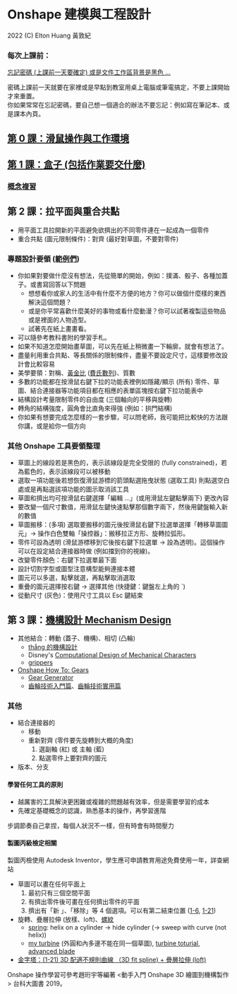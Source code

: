 # Onshape 建模與工程設計

2022 (C) Elton Huang 黃敦紀

### 每次上課前：

[忘記密碼 (上課前一天要確定) 或是文件工作區背景是黑色 ...](https://nandemoi.github.io/zl111/Onshape_Prep.pdf)  

密碼上課前一天就要在家裡或是早點到教室用桌上電腦或筆電搞定，不要上課開始才來重置。  
你如果常常在忘記密碼，要自己想一個適合的辦法不要忘記：例如寫在筆記本、或是課本內頁。  

## [第 0 課：滑鼠操作與工作環境](https://nandemoi.github.io/zl111/Onshape0.pdf)

## [第 1 課：盒子 (包括作業要交什麼)](https://nandemoi.github.io/zl111/Onshape1.pdf)

### [概念複習](https://nandemoi.github.io/zl111/Onshape_Basics.pdf)

## 第 2 課：拉平面與重合共點

* 用平面工具拉開新的平面避免欲擠出的不同零件連在一起成為一個零件
* 重合共點 (圖元限制條件)：對齊 (最好對草圖，不要對零件)

### 專題設計要領 ([範例們](https://app.box.com/s/2h1j3wm1niglm4ny5te20254036ekts8))

* 你如果對要做什麼沒有想法，先從簡單的開始，例如：撲滿、骰子、各種加蓋子。或書寫回答以下問題
  - 想想看你或家人的生活中有什麼不方便的地方？你可以做個什麼樣的東西解決這個問題？
  - 或是你平常喜歡什麼美好的事物或看什麼動漫？你可以試著複製這些物品或是裡面的人物造型。
  - 試著先在紙上畫畫看。
* 可以隨參考教科書附的學習手札。
* 如果不知道怎麼開始畫草圖，可以先在紙上稍微畫一下輪廓，就會有想法了。
* 盡量利用重合共點、等長關係的限制條件，盡量不要設定尺寸，這樣要修改設計會比較容易  
* 美學要領：對稱、[黃金比](https://www.elegantthemes.com/blog/design/the-golden-ratio-the-ultimate-guide-to-understanding-and-using-it) ([費氏數列](https://youtu.be/2tv6Ej6JVhohttps://youtu.be/2tv6Ej6JVho))、質數  
* 多數的功能都在按滑鼠右鍵下拉的功能表裡例如隱藏/顯示 (所有) 零件、草圖、結合連接器等功能項目都在相應的表單區塊按右鍵下拉功能表中  
* 結構設計考量限制零件的自由度 (三個軸向的平移與旋轉)
* 轉角的結構強度，圓角會比直角來得強 (例如：拱門結構)
* 你如果有想要完成怎麼樣的一套步驟，可以問老師，我可能把比較快的方法跟你講，或是給你一個方向

### 其他 Onshape 工具要領整理

* 草圖上的線段若是黑色的，表示該線段是完全受限的 (fully constrained)，若為藍色的，表示該線段可以被移動
* 選取一項功能後若想恢復滑鼠游標的箭頭點選拖曳狀態 (選取工具) 則點選空白處或是再點選該項功能的圖示取消該工具
* 草圖和擠出均可按滑鼠右鍵選擇「編輯 ...」(或用滑鼠左鍵點擊兩下) 更改內容
* 要改變一個尺寸數值，用滑鼠左鍵快速點擊那個數字兩下，然後用鍵盤輸入新的數值
* 草圖搬移：(多項) 選取要搬移的圖元後按滑鼠右鍵下拉選單選擇「轉移草圖圖元」→ 操作白色雙軸「操控器」：搬移拉正方形、旋轉拉弧形。
* 零件可設為透明 (滑鼠游標移到它後按右鍵下拉選單 → 設為透明)。這個操作可以在設定結合連接器時做 (例如擋到你的視線)。
* 改變零件顏色：右鍵下拉選單最下面
* 設計切割字型或圖型注意構型能夠連接本體
* 圖元可以多選，點擊就選，再點擊取消選取
* 重疊的圖元選擇按右鍵 → 選擇其他 (快捷鍵：鍵盤左上角的 `)
* 從動尺寸 (灰色)：使用尺寸工具以 Esc 鍵結束

## 第 3 課：[機構設計 Mechanism Design](https://nandemoi.github.io/zl111/Mech_Design.pdf)

* 其他結合：轉動 (蓋子、機構)、相切 (凸輪)
    - [thắng 的機構設計](https://www.youtube.com/channel/UCli_RJkGWfZvw4IlDLHNCQg)
    - Disney's [Computational Design of Mechanical Characters](https://www.youtube.com/watch?v=DfznnKUwywQ)
    - [grippers](https://www.youtube.com/watch?v=YM2O3TufUlY)
* [Onshape How To: Gears](https://www.youtube.com/watch?v=AxCgO_eJocc)
    - [Gear Generator](https://geargenerator.com/)
    - [齒輪技術入門篇](https://www.khkgears.co.jp/tw/gear_technology/pdf/gear_guide1.pdf)、[齒輪技術實用篇](https://www.khkgears.co.jp/tw/gear_technology/pdf/gear_guide2.pdf)

### 其他

* 結合連接器的
    - 移動
    - 重新對齊 (零件要先旋轉到大概的角度)
        1. 選副軸 (紅) 或 主軸 (藍)
        2. 點選零件上要對齊的圖元
* 版本、分支

#### 學習任何工具的原則

* 越厲害的工具解決更困難或複雜的問題越有效率，但是需要學習的成本
* 先確定基礎概念的認識，熟悉基本的操作，再學習進階

步調節奏自己拿捏，每個人狀況不一樣，但有時會有時間壓力

#### 製圖丙級檢定相關

製圖丙檢使用 Autodesk Inventor，學生應可申請教育用途免費使用一年，詳查網站

* 草圖可以畫在任何平面上
    1. 最初只有三個空間平面
    2. 有擠出零件後可畫在任何擠出零件的平面
    3. 擠出有「新 」、「移除」等 4 個選項。可以有第二結束位置 ([1-6](https://cad.onshape.com/documents/9249c2150d122e1502f1ed34/w/a4d15f37f689df1031355301/e/288c812cc62fa31f95ebfe11), [1-21](https://cad.onshape.com/documents/c6b1e35a65795c97c66802b2/w/0ff0667ea435dcce608790cf/e/998a91825e14f91f3e840a64))
* 旋轉、疊層拉伸 (放樣、loft)、[螺紋](https://cad.onshape.com/documents/c008ee8ea8cf3d37d94ef197/w/2c3761f6657c5655b858a0d7/e/59318cb525f0d3f451b6dc0c?renderMode=0&uiState=6361d99c52cea82f364af199)
    - [spring](https://www.youtube.com/watch?v=kvPe4xL_3tM): helix on a cylinder → hide cylinder (→ sweep with curve (not helix))  
    - [my turbine](https://cad.onshape.com/documents/6516990dfb7b111938482bcc/w/4816bf2c26d5c6e1b660a654/e/c9770ba1b9c090db5e21a4e7?renderMode=0&uiState=636476f1e931cd608134074e) (外圓和內多邊不能在同一個草圖), [turbine toturial](https://www.youtube.com/watch?v=L1OqJp5kW0U), [advanced blade](https://www.youtube.com/watch?v=DIfwAZwuAjE)
* [金字塔：(1-21) 3D 配適不規則曲線 （3D fit spline) + 疊層拉伸 (loft)](https://cad.onshape.com/documents/39a652e02f04760b3553b242/w/2e1123d31be357a511c37e43/e/559d40ee06e6a56e4d32811d)

Onshape 操作學習可參考趙珩宇等編著 &lt;動手入門 Onshape 3D 繪圖到機構製作&gt; 台科大圖書 2019。
